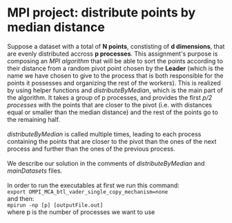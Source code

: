 # MPI project: distribute points by median distance

Suppose a dataset with a total of **N points**, constisting of **d dimensions**, that are evenly distributed accross **p processes**. This assignment's purpose is composing an _MPI algorithm_ that will be able to sort the points according to their distance from a random pivot point chosen by the **Leader** (which is the name we have chosen to give to the process that is both responsible for the points it possesses and organizing the rest of the workers). This is realized by using helper functions and _distributeByMedian_, which is the main part of the algorithm. It takes a group of p processes, and provides the first _p/2 processes_ with the points that are closer to the pivot (i.e. with distances equal or smaller than the median distance) and the rest of the points go to the remaining half.
\
\
_distributeByMedian_ is called multiple times, leading to each process containing the points that are closer to the pivot than the ones of the next process and further than the ones of the previous process.
\
\
We describe our solution in the comments of _distributeByMedian_ and _mainDatasets_ files.
\
\
In order to run the executables at first we run this command:
\
`export OMPI_MCA_btl_vader_single_copy_mechanism=none`
\
and then:
\
`mpirun -np [p] [outputFile.out]`
\
where p is the number of processes we want to use
